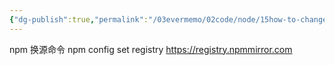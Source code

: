 ```yaml
---
{"dg-publish":true,"permalink":"/03evermemo/02code/node/15how-to-change-nodejs-version/","dgPassFrontmatter":true}
---
```


npm 换源命令
npm config set registry https://registry.npmmirror.com